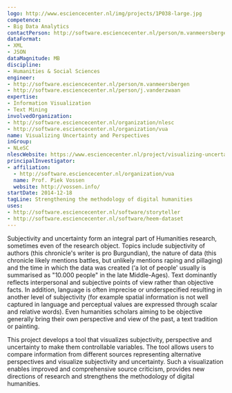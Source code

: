 ```yaml
---
logo: http://www.esciencecenter.nl/img/projects/1P038-large.jpg
competence:
- Big Data Analytics
contactPerson: http://software.esciencecenter.nl/person/m.vanmeersbergen
dataFormat:
- XML
- JSON
dataMagnitude: MB
discipline:
- Humanities & Social Sciences
engineer:
- http://software.esciencecenter.nl/person/m.vanmeersbergen
- http://software.esciencecenter.nl/person/j.vanderzwaan
expertise:
- Information Visualization
- Text Mining
involvedOrganization:
- http://software.esciencecenter.nl/organization/nlesc
- http://software.esciencecenter.nl/organization/vua
name: Visualizing Uncertainty and Perspectives
inGroup:
- NLeSC
nlescWebsite: https://www.esciencecenter.nl/project/visualizing-uncertainty-and-perspectives
principalInvestigator:
- affiliation:
  - http://software.esciencecenter.nl/organization/vua
  name: Prof. Piek Vossen
  website: http://vossen.info/
startDate: 2014-12-18
tagLine: Strengthening the methodology of digital humanities
uses:
- http://software.esciencecenter.nl/software/storyteller
- http://software.esciencecenter.nl/software/heem-dataset
---
```

Subjectivity and uncertainty form an integral part of Humanities research, sometimes even of the research object. Topics include subjectivity of authors (this chronicle's writer is pro Burgundian), the nature of data (this chronicle likely mentions battles, but unlikely mentions raping and pillaging) and the time in which the data was created (‘a lot of people' usually is summarised as "10.000 people" in the late Middle-Ages). Text dominantly reflects interpersonal and subjective points of view rather than objective facts. In addition, language is often imprecise or underspecified resulting in another level of subjectivity (for example spatial information is not well captured in language and perceptual values are expressed through scalar and relative words). Even humanities scholars aiming to be objective generally bring their own perspective and view of the past, a text tradition or painting.

This project develops a tool that visualizes subjectivity, perspective and uncertainty to make them controllable variables. The tool allows users to compare information from different sources representing alternative perspectives and visualize subjectivity and uncertainty. Such a visualization enables improved and comprehensive source criticism, provides new directions of research and strengthens the methodology of digital humanities.
